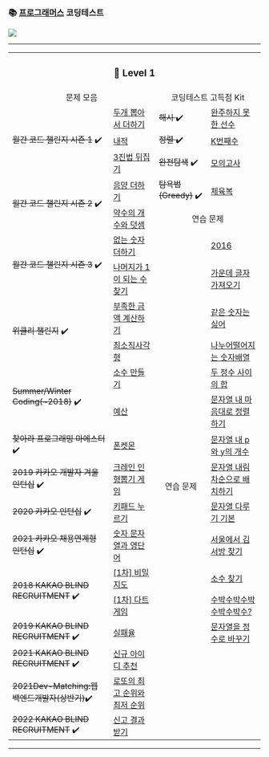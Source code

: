 ### 📚 [프로그래머스](https://programmers.co.kr/) 코딩테스트

<a href="https://lunar-nickel-dbc.notion.site/CordingTest-5831ea078b0d4ec28719e0517de6b54f"><img src="https://img.shields.io/badge/CodingTest-ffffff?style=flat-square&logo=notion&logoColor=black"/></a>
* * *


<table>
     <tr>
      <td colspan="4" align="center"><h3>🐣 Level 1</h3></td>
      </tr>
      <tr>
        <td colspan="2" align="center">문제 모음</td>
        <td colspan="2" align="center">코딩테스트 고득점 Kit</td>
      </tr>
<!--  line 1 v-->
      <tr>
          <td rowspan="3"><del>월간 코드 챌린지 시즌 1</del> ✔️</td>
         <td><a href="https://github.com/yeojin822/algorithm-study/blob/main/src/main/java/%EB%91%90%EA%B0%9C%EB%BD%91%EC%95%84%EC%84%9C%EB%8D%94%ED%95%98%EA%B8%B0/Sum.java">
두개 뽑아서 더하기</a></td> 
        <td><del>해시 </del> ✔️</td>
        <td><a href="https://github.com/yeojin822/algorithm-study/blob/main/src/main/java/%EC%99%84%EC%A3%BC%ED%95%98%EC%A7%80%EB%AA%BB%ED%95%9C%EC%84%A0%EC%88%98/Unfinished.java">
완주하지 못한 선수</a></td>     
      </tr>
<!--  line 2 v-->
      <tr>
          <td><a href="https://github.com/yeojin822/algorithm-study/blob/main/src/main/java/%EB%82%B4%EC%A0%81/DotProduct.java">
내적</a></td>

 <td><del>정렬 </del> ✔️</td>
        <td><a href="https://github.com/yeojin822/algorithm-study/blob/main/src/main/java/K%EB%B2%88%EC%A7%B8%EC%88%98/NumK.java">
K번째수</a></td>
      </tr>
<!--  line 3 v-->
      <tr>
<td><a href="https://github.com/yeojin822/algorithm-study/blob/main/src/main/java/%EC%82%BC%EC%A7%84%EB%B2%95%EB%92%A4%EC%A7%91%EA%B8%B0/Ternary.java">
3진법 뒤집기</a></td>
      <td><del>완전탐색</del> ✔️</td>
      <td><a href="https://github.com/yeojin822/algorithm-study/blob/main/src/main/java/%EB%AA%A8%EC%9D%98%EA%B3%A0%EC%82%AC/Exam.java">
       모의고사</a></td>
      </tr>
<!-- line 4 v -->
       <tr>
          <td rowspan="2"><del>월간 코드 챌린지 시즌 2</del> ✔️</td>
     <td><a href="https://github.com/yeojin822/algorithm-study/blob/main/src/main/java/%EC%9D%8C%EC%96%91%EB%8D%94%ED%95%98%EA%B8%B0/Add.java">
음양 더하기</a></td>
          <td><del>탐욕법(Greedy)</del> ✔️</td>
       <td><a href="https://github.com/yeojin822/algorithm-study/blob/main/src/main/java/%ED%83%90%EC%9A%95%EB%B2%95/Greedy.java">
체육복</a></td>
      </tr>
<!-- line 5  v-->
      <tr>
  <td><a href="https://github.com/yeojin822/algorithm-study/blob/main/src/main/java/%EC%95%BD%EC%88%98%EC%9D%98%EA%B0%9C%EC%88%98%EC%99%80%EB%8D%A7%EC%85%88/Divisor.java">
약수의 개수와 덧셈</a></td>
        <td colspan="2" align="center">연습 문제</td>
      </tr>
 <!-- line 6  v-->
      <tr>
          <td rowspan="2"><del>월간 코드 챌린지 시즌 3</del> ✔️</td>
        <td><a href="https://github.com/yeojin822/algorithm-study/blob/main/src/main/java/%EC%97%86%EB%8A%94%EC%88%AB%EC%9E%90%EB%8D%94%ED%95%98%EA%B8%B0/NumAdd.java">
없는 숫자 더하기</a></td>
         <td rowspan="16" align="center">연습 문제</td>
         <td><a href="https://github.com/yeojin822/algorithm-study/blob/main/src/main/java/%EC%9D%B4%EA%B3%B5%EC%9D%BC%EC%9C%A1/TwoThousandSixteen.java">
2016</a></td>
      </tr>
 <!-- line 7 v -->     
      <tr>
         <td><a href="https://github.com/yeojin822/algorithm-study/blob/main/src/main/java/%EB%82%98%EB%A8%B8%EC%A7%80%EA%B0%801%EC%9D%B4%EB%90%98%EB%8A%94%EC%88%98%EC%B0%BE%EA%B8%B0/findOne.java">
나머지가 1이 되는 수 찾기</a></td>
       <td><a href="https://github.com/yeojin822/algorithm-study/blob/main/src/main/java/%EA%B0%80%EC%9A%B4%EB%8D%B0%EA%B8%80%EC%9E%90%EA%B0%80%EC%A0%B8%EC%98%A4%EA%B8%B0/MidLetter.java">
      가운데 글자 가져오기</a></td>
      </tr>
 <!-- line 8 v -->     
      <tr>
          <td rowspan="2"><del>위클리 챌린지</del> ✔️</td>
         <td><a href="https://github.com/yeojin822/algorithm-study/blob/main/src/main/java/%EB%B6%80%EC%A1%B1%ED%95%9C%EA%B8%88%EC%95%A1%EA%B3%84%EC%82%B0%ED%95%98%EA%B8%B0/Cal.java">
부족한 금액 계산하기</a></td>
       <td><a href="https://github.com/yeojin822/algorithm-study/blob/main/src/main/java/%EA%B0%99%EC%9D%80%EC%88%AB%EC%9E%90%EB%8A%94%EC%8B%AB%EC%96%B4/EqNum.java">
      같은 숫자는 싫어</a></td>
      </tr>
<!-- line 9 v -->      
      <tr>
         <td><a href="https://github.com/yeojin822/algorithm-study/blob/main/src/main/java/%EC%B5%9C%EC%86%8C%EC%A7%81%EC%82%AC%EA%B0%81%ED%98%95/Rectangle.java">
최소직사각형</a></td>
       <td><a href="https://github.com/yeojin822/algorithm-study/blob/main/src/main/java/%EB%82%98%EB%88%84%EC%96%B4%EB%96%A8%EC%96%B4%EC%A7%80%EB%8A%94%EC%88%AB%EC%9E%90%EB%B0%B0%EC%97%B4/NumArray.java">
      나누어떨어지는 숫자배열</a></td>
      </tr>
<!-- line 10 v -->      
      <tr>
          <td rowspan="2"><del>Summer/Winter Coding(~2018)</del> ✔️</td>
         <td><a href="https://github.com/yeojin822/algorithm-study/blob/main/src/main/java/%EC%86%8C%EC%88%98%EB%A7%8C%EB%93%A4%EA%B8%B0/Decimal.java">
소수 만들기</a></td>
           <td><a href="https://github.com/yeojin822/algorithm-study/blob/main/src/main/java/%EB%91%90%EC%A0%95%EC%88%98%EC%82%AC%EC%9D%B4%EC%9D%98%ED%95%A9/NumSum.java">
      두 정수 사이의 합</a></td>
      </tr>
<!-- line 11  -->      
      <tr>
         <td><a href="https://github.com/yeojin822/algorithm-study/blob/main/src/main/java/%EC%98%88%EC%82%B0/Budget.java">
예산</a></td>
              <td><a href="https://github.com/yeojin822/algorithm-study/blob/main/src/main/java/%EB%AC%B8%EC%9E%90%EC%97%B4%EB%82%B4%EB%A7%98%EB%8C%80%EB%A1%9C%EC%A0%95%EB%A0%AC%ED%95%98%EA%B8%B0/ArraySort.java">
      문자열 내 마음대로 정렬하기</a></td>
      </tr>
<!-- line 12  -->      
      <tr>
          <td><del>찾아라 프로그래밍 마에스터</del> ✔️</td>
         <td><a href="https://github.com/yeojin822/algorithm-study/blob/main/src/main/java/%ED%8F%B0%EC%BC%93%EB%AA%AC/Phone.java">
폰켓몬</a></td>
           <td><a href="https://github.com/yeojin822/algorithm-study/blob/main/src/main/java/%EB%AC%B8%EC%9E%90%EC%97%B4%EB%82%B4p%EC%99%80y%EC%9D%98%EA%B0%9C%EC%88%98/CountPY.java">
      문자열 내 p와 y의 개수</a></td>
      </tr>
<!-- line 13  -->      
      <tr>
          <td><del>2019 카카오 개발자 겨울 인턴십</del> ✔️</td>
         <td><a href="https://github.com/yeojin822/algorithm-study/blob/main/src/main/java/%ED%81%AC%EB%A0%88%EC%9D%B8%EC%9D%B8%ED%98%95%EB%BD%91%EA%B8%B0%EA%B2%8C%EC%9E%84/Crane.java">
크레인 인형뽑기 게임</a></td>
           <td><a href="#">
      문자열 내림차순으로 배치하기</a></td>
      </tr>
<!-- line 14  -->      
      <tr>
          <td><del>2020 카카오 인턴십</del> ✔️</td>
         <td><a href="https://github.com/yeojin822/algorithm-study/blob/main/src/main/java/%ED%82%A4%ED%8C%A8%EB%93%9C%EB%88%84%EB%A5%B4%EA%B8%B0/Keypad.java">
키패드 누르기</a></td>
           <td><a href="#">
     문자열 다루기 기본</a></td>
      </tr>
<!-- line 15  -->      
      <tr>
          <td><del>2021 카카오 채용연계형 인턴십</del> ✔️</td>
         <td><a href="https://github.com/yeojin822/algorithm-study/blob/main/src/main/java/%EC%88%AB%EC%9E%90%EB%AC%B8%EC%9E%90%EC%97%B4%EA%B3%BC%EC%98%81%EB%8B%A8%EC%96%B4/NumAndString.java">
숫자 문자열과 영단어</a></td>
           <td><a href="#">
     서울에서 김서방 찾기</a></td>
      </tr>
<!-- line 16  -->      
      <tr>
          <td rowspan="2"><del>2018 KAKAO BLIND RECRUITMENT</del> ✔️</td>
         <td><a href="https://github.com/yeojin822/algorithm-study/blob/main/src/main/java/%EC%9D%BC%EC%B0%A8%EB%B9%84%EB%B0%80%EC%A7%80%EB%8F%84/FirstMap.java">
[1차] 비밀지도</a></td>
            <td><a href="#">
     소수 찾기</a></td>
      </tr>
<!-- line 17  -->      
      <tr>
      <td><a href="https://github.com/yeojin822/algorithm-study/blob/main/src/main/java/%EC%9D%BC%EC%B0%A8%EB%8B%A4%ED%8A%B8%EA%B2%8C%EC%9E%84/Dart.java">
[1차] 다트 게임</a></td>
            <td><a href="#">
     수박수박수박수박수박수?</a></td>
      </tr>
<!-- line 18  -->      
      <tr>
          <td><del>2019 KAKAO BLIND RECRUITMENT</del> ✔️</td>
          <td><a href="https://github.com/yeojin822/algorithm-study/blob/main/src/main/java/%EC%8B%A4%ED%8C%A8%EC%9C%A8/Fail.java">
실패율</a></td>
            <td><a href="#">
     문자열을 정수로 바꾸기</a></td>
      </tr>
 <!-- line 19  -->     
      <tr>
          <td><del>2021 KAKAO BLIND RECRUITMENT</del> ✔️</td>
         <td><a href="https://github.com/yeojin822/algorithm-study/blob/main/src/main/java/%EC%8B%A0%EA%B7%9C%EC%95%84%EC%9D%B4%EB%94%94%EC%B6%94%EC%B2%9C/newId.java">
신규 아이디 추천</a></td>
      </tr>
<!-- line 20  -->      
      <tr>
      <td><del>2021Dev-Matching:웹백엔드개발자(상반기)</del>✔️</td>
      <td><a href="https://github.com/yeojin822/algorithm-study/blob/main/src/main/java/%EB%A1%9C%EB%98%90%EC%9D%98%EC%B5%9C%EA%B3%A0%EC%88%9C%EC%9C%84%EC%99%80%EC%B5%9C%EC%A0%80%EC%88%9C%EC%9C%84/Lotto.java">
로또의 최고 순위와 최저 순위</a></td>
      </tr>
<!-- line 21  -->      
      <tr>
      <td><del>2022 KAKAO BLIND RECRUITMENT</del> ✔️</td>
      <td><a href="https://github.com/yeojin822/algorithm-study/blob/main/src/main/java/%EC%8B%A0%EA%B3%A0%EA%B2%B0%EA%B3%BC%EB%B0%9B%EA%B8%B0/Result.java">
     신고 결과 받기</a></td>
      </tr>
</table>

* * * 
